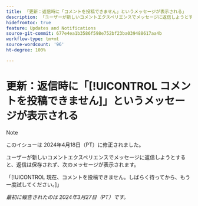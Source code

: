 ```yaml
---
title: 「更新：返信時に「コメントを投稿できません」というメッセージが表示される」
description: 「ユーザーが新しいコメントエクスペリエンスでメッセージに返信しようとすると、返信は保存されず、メッセージが表示されます。」
hidefromtoc: true
feature: Updates and Notifications
source-git-commit: 677e4ea1b3586f598e752bf23ba039488617aa4b
workflow-type: tm+mt
source-wordcount: '96'
ht-degree: 100%

---
```



# 更新：返信時に「[!UICONTROL コメントを投稿できません]」というメッセージが表示される

>[!NOTE]
>
>このイシューは 2024年4月18日（PT）に修正されました。

ユーザーが新しいコメントエクスペリエンスでメッセージに返信しようとすると、返信は保存されず、次のメッセージが表示されます。

「[!UICONTROL 現在、コメントを投稿できません。しばらく待ってから、もう一度試してください。]」

_最初に報告されたのは 2024年3月27日（PT）です。_

